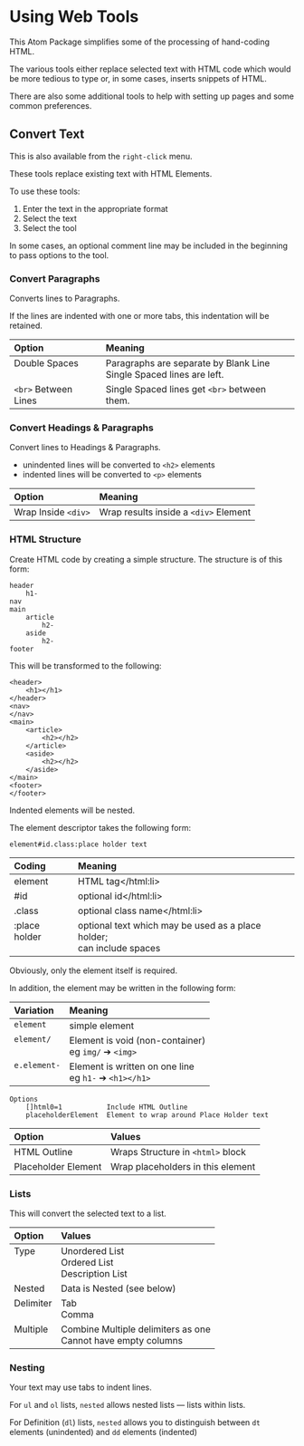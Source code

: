 # Using Web Tools
<style>
	td, th {
		text-align: left;
		vertical-align: top;
	}
</style>

This Atom Package simplifies some of the processing of hand-coding HTML.

The various tools either replace selected text with HTML code which would be more tedious to type or, in some cases, inserts snippets of HTML.

There are also some additional tools to help with setting up pages and some common preferences.

##	Convert Text

This is also available from the `right-click` menu.

These tools replace existing text with HTML Elements.

To use these tools:

1. Enter the text in the appropriate format
2. Select the text
3. Select the tool

In some cases, an optional comment line may be included in the beginning to pass options to the tool.

### Convert Paragraphs

Converts lines to Paragraphs.

If the lines are indented with one or more tabs, this indentation will be retained.

| Option               | Meaning                                                                |
|----------------------|------------------------------------------------------------------------|
| Double Spaces        | Paragraphs are separate by Blank Line<br>Single Spaced lines are left. |
| `<br>` Between Lines | Single Spaced lines get `<br>` between them.                           |

### Convert Headings & Paragraphs

Convert lines to Headings & Paragraphs.

- unindented lines will be converted to `<h2>` elements
- indented lines will be converted to `<p>` elements

| Option              | Meaning                               |
|---------------------|---------------------------------------|
| Wrap Inside `<div>` | Wrap results inside a `<div>` Element |

### HTML Structure

Create HTML code by creating a simple structure. The structure is of this form:

```
header
	h1-
nav
main
	article
		h2-
	aside
		h2-
footer
```

This will be transformed to the following:

```
<header>
	<h1></h1>
</header>
<nav>
</nav>
<main>
	<article>
		<h2></h2>
	</article>
	<aside>
		<h2></h2>
	</aside>
</main>
<footer>
</footer>
```

Indented elements will be nested.

The element descriptor takes the following form:

	element#id.class:place holder text

| Coding        | Meaning                                           |
|---------------|---------------------------------------------------|
| element       | HTML tag</html:li>                                |
| #id           | optional id</html:li>                             |
| .class        | optional class name</html:li>                     |
| :place holder | optional text which may be used as a place holder;<br>can include spaces |

Obviously, only the element itself is required.

In addition, the element may be written in the following form:

| Variation    | Meaning                                                  |
|--------------|----------------------------------------------------------|
| `element`    | simple element                                           |
| `element/`   | Element is void (non-container)<br>eg `img/` ➔ `<img>`   |
| `e.element-` | Element is written on one line<br>eg `h1-` ➔ `<h1></h1>` |


```
Options
	[]html0=1			Include HTML Outline
	placeholderElement	Element to wrap around Place Holder text
```

| Option              | Values                            |
|---------------------|-----------------------------------|
| HTML Outline        | Wraps Structure in `<html>` block |
| Placeholder Element | Wrap placeholders in this element |


### Lists

This will convert the selected text to a list.

| Option    | Values                                                          |
|-----------|-----------------------------------------------------------------|
| Type      | Unordered List<br>Ordered List<br>Description List              |
| Nested    | Data is Nested (see below)                                      |
| Delimiter | Tab<br>Comma                                                    |
| Multiple  | Combine Multiple delimiters as one<br>Cannot have empty columns |


### Nesting

Your text may use tabs to indent lines.

For `ul` and `ol` lists, `nested` allows nested lists — lists within lists.

For Definition (`dl`) lists, `nested` allows you to distinguish between `dt` elements (unindented) and `dd` elements (indented)
